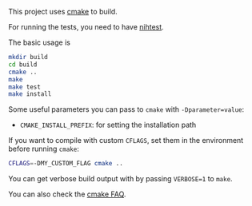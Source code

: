 This project uses [cmake](https://cmake.org) to build.

For running the tests, you need to have [nihtest](https://nih.at/nihtest/).

The basic usage is
```sh
mkdir build
cd build
cmake ..
make
make test
make install
```

Some useful parameters you can pass to `cmake` with `-Dparameter=value`:

- `CMAKE_INSTALL_PREFIX`: for setting the installation path
  
If you want to compile with custom `CFLAGS`, set them in the environment
before running `cmake`:
```sh
CFLAGS=-DMY_CUSTOM_FLAG cmake ..
```

You can get verbose build output with by passing `VERBOSE=1` to
`make`.

You can also check the [cmake FAQ](https://cmake.org/Wiki/CMake_FAQ).
